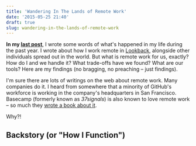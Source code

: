 ```yaml
---
title: 'Wandering In The Lands of Remote Work'
date: '2015-05-25 21:40'
draft: true
slug: wandering-in-the-lands-of-remote-work
---
```

 
**In my [last post](http://www.johanbrook.com/writings/what-s-happened-so-far/)**, I wrote some words of what's happened in my life during the past year. I wrote about how I work remote in [Lookback](http://lookback.io), alongside other individuals spread out in the world. But what is remote work for us, exactly? How do I and we handle it? What trade-offs have we found? What are our tools? Here are my findings (no bragging, no preaching – just findings).

I'm sure there are lots of writings on the web about remote work. Many companies do it. I heard from somewhere that a minority of GitHub's workforce is working in the company's headquarters in San Francisco. Basecamp (formerly known as *37signals*) is also known to love remote work – so much they [wrote a book about it](http://37signals.com/remote/).

Why?!

## Backstory (or "How I Function")

## 
